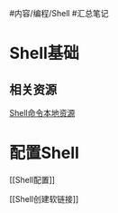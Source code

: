 #内容/编程/Shell 
#汇总笔记 


# Shell基础


## 


## 相关资源

[Shell命令本地资源](file:///Users/ethan/Documents/CoreFiles/ReadingsFile/计算机/Shell)



# 配置Shell

[[Shell配置]]


[[Shell创建软链接]]